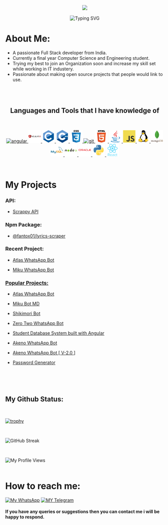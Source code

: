 <p align="center">
   <a href="https://github.com/FantoX001">
    <img src="https://telegra.ph/file/b81cfddc613538af66aa9.jpg" width="800"> </a>
    </p>


<div align="center">
    <img
        src="https://readme-typing-svg.herokuapp.com?font=ShadowsIntoLightsize=50&duration=5500&color=FCBF01&background=FF673200&center=true&vCenter=true&lines=Hello,+I+am+Shubha.;Also+known+as+FantoX.;Welcome+to+my+GitHub."
            alt="Typing SVG" width="580px"
        />
    </a>
</p>
</div>



# About Me:
-  A passionate Full Stack developer from India.
-  Currently a final year Computer Science and Engineering student.
-  Trying my best to join an Organization soon and increase my skill set while working in IT industery.
-  Passionate about making open source projects that people would link to use.


<br>
<br>



<h2 align="center">Languages and Tools that I have knowledge of</h2>
<br>
<p align="center"> <a href="https://angular.io" target="_blank" rel="noreferrer"> <img src="https://angular.io/assets/images/logos/angular/angular.svg" alt="angular" width="40" height="40"/> </a> <a href="https://angular.io" target="_blank" rel="noreferrer"> <img src="https://raw.githubusercontent.com/devicons/devicon/master/icons/angularjs/angularjs-original-wordmark.svg" alt="angularjs" width="40" height="40"/> </a> <a href="https://www.cprogramming.com/" target="_blank" rel="noreferrer"> <img src="https://raw.githubusercontent.com/devicons/devicon/master/icons/c/c-original.svg" alt="c" width="40" height="40"/> </a> <a href="https://www.w3schools.com/cpp/" target="_blank" rel="noreferrer"> <img src="https://raw.githubusercontent.com/devicons/devicon/master/icons/cplusplus/cplusplus-original.svg" alt="cplusplus" width="40" height="40"/> </a> <a href="https://www.w3schools.com/css/" target="_blank" rel="noreferrer"> <img src="https://raw.githubusercontent.com/devicons/devicon/master/icons/css3/css3-original-wordmark.svg" alt="css3" width="40" height="40"/> </a> <a href="https://git-scm.com/" target="_blank" rel="noreferrer"> <img src="https://www.vectorlogo.zone/logos/git-scm/git-scm-icon.svg" alt="git" width="40" height="40"/> </a> <a href="https://www.w3.org/html/" target="_blank" rel="noreferrer"> <img src="https://raw.githubusercontent.com/devicons/devicon/master/icons/html5/html5-original-wordmark.svg" alt="html5" width="40" height="40"/> </a> <a href="https://www.java.com" target="_blank" rel="noreferrer"> <img src="https://raw.githubusercontent.com/devicons/devicon/master/icons/java/java-original.svg" alt="java" width="40" height="40"/> </a> <a href="https://developer.mozilla.org/en-US/docs/Web/JavaScript" target="_blank" rel="noreferrer"> <img src="https://raw.githubusercontent.com/devicons/devicon/master/icons/javascript/javascript-original.svg" alt="javascript" width="40" height="40"/> </a> <a href="https://www.linux.org/" target="_blank" rel="noreferrer"> <img src="https://raw.githubusercontent.com/devicons/devicon/master/icons/linux/linux-original.svg" alt="linux" width="40" height="40"/> </a> <a href="https://www.mongodb.com/" target="_blank" rel="noreferrer"> <img src="https://raw.githubusercontent.com/devicons/devicon/master/icons/mongodb/mongodb-original-wordmark.svg" alt="mongodb" width="40" height="40"/> </a> <a href="https://www.mysql.com/" target="_blank" rel="noreferrer"> <img src="https://raw.githubusercontent.com/devicons/devicon/master/icons/mysql/mysql-original-wordmark.svg" alt="mysql" width="40" height="40"/> </a> <a href="https://nodejs.org" target="_blank" rel="noreferrer"> <img src="https://raw.githubusercontent.com/devicons/devicon/master/icons/nodejs/nodejs-original-wordmark.svg" alt="nodejs" width="40" height="40"/> </a> <a href="https://www.oracle.com/" target="_blank" rel="noreferrer"> <img src="https://raw.githubusercontent.com/devicons/devicon/master/icons/oracle/oracle-original.svg" alt="oracle" width="40" height="40"/> </a> <a href="https://www.python.org" target="_blank" rel="noreferrer"> <img src="https://raw.githubusercontent.com/devicons/devicon/master/icons/python/python-original.svg" alt="python" width="40" height="40"/> </a> <a href="https://reactjs.org/" target="_blank" rel="noreferrer"> <img src="https://raw.githubusercontent.com/devicons/devicon/master/icons/react/react-original-wordmark.svg" alt="react" width="40" height="40"/> </a> </p>
<br>


# My Projects

### API:
- [Scrappy API](https://github.com/FantoX001/Scrappy-API)

### Npm Package:
- [@fantox01/lyrics-scraper](https://github.com/FantoX001/lyrics-scraper)

### Recent Project:

- [Atlas WhatsApp Bot](https://github.com/FantoX001/Atlas-MD)
<p align="left">
   <a href="https://github.com/FantoX001/Miku-MD"> 
</p>

- [Miku WhatsApp Bot](https://github.com/FantoX001/Miku-MD)
<p align="left">
   <a href="https://github.com/FantoX001/Miku-MD"> 
</p>


   
   
 ### Popular Projects:
-   [Atlas WhatsApp Bot](https://github.com/FantoX001/Atlas-MD)

-   [Miku Bot MD](https://github.com/FantoX001/Miku-MD)

-   [Shikimori Bot](https://github.com/FantoX001/Shikimori)

-   [Zero Two WhatsApp Bot](https://github.com/FantoX001/Zero-Two)

-   [Student Database System built with Angular](https://github.com/FantoX001/Aredent-Student-Database-System)

-   [Akeno WhatsApp Bot](https://github.com/FantoX001/Akeno-Whatsapp-Bot) 

-   [Akeno WhatsApp Bot [ V-2.0 ]](https://github.com/FantoX001/Akeno)

-   [Password Generator](https://github.com/FantoX001/Password-Generator)
<br>
<br>
<br>


## My Github Status:

<br>


[![trophy](https://github-profile-trophy.vercel.app/?username=FantoX001)](https://github.com/FantoX001)

<br>

![GitHub Streak](https://streak-stats.demolab.com/?user=FantoX001&theme=highcontrast)

<br>

![My Profile Views](https://gpvc.arturio.dev/FantoX001)
<br>
<br>

   


# How to reach me:
[![My WhatsApp](https://img.shields.io/badge/WhatsApp-25D366?style=for-the-badge&logo=whatsapp&logoColor=white)](https://wa.me/918101187835)
[![MY Telegram](https://img.shields.io/badge/telegram-1b77FF.svg?style=for-the-badge&logo=telegram)](https://t.me/Ftx00) <br>


#### If you have any queries or suggestions then you can contact me i will be happy to respond. 
<br>
